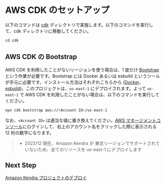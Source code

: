 # AWS CDK のセットアップ

以下のコマンドは [cdk](/cdk) ディレクトリで実施します。以下のコマンドを実行して、cdk ディレクトリに移動してください。

```
cd cdk
```

## AWS CDK の Bootstrap

AWS CDK を利用したことがないリージョンを使う場合は、1 度だけ [Bootstrap](https://docs.aws.amazon.com/cdk/v2/guide/bootstrapping.html) という作業が必要です。Bootstrap には Docker あるいは esbuild というツールが手元に必要です。インストール方法はそれぞれこちらから ([Docker](https://docs.docker.com/desktop/)、[esbuild](https://esbuild.github.io/getting-started/))。このプロジェクトは、`us-east-1` にデプロイされます。よって `us-east-1` で AWS CDK を利用したことがない場合は、以下のコマンドを実行してください。

```bash
npx cdk bootstrap aws://<Account ID>/us-east-1
```

なお、`<Account ID>` は適当な値に置き換えてください。[AWS マネージメントコンソール](https://console.aws.amazon.com)にログインして、右上のアカウント名をクリックした際に表示される 12 桁の数字になります。

> - 2022/12 現在、Amazon Kendra が 東京リージョンでサポートされていないため、全てのリソースを us-east-1 にデプロイします

## Next Step

[Amazon Kendra プロジェクトのデプロイ](/docs/03_DEPLOY_KENDRA.md)
